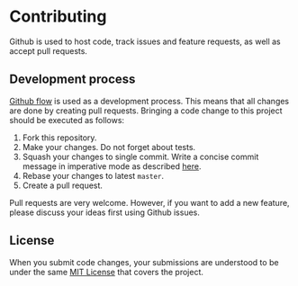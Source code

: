 # Contributing

Github is used to host code, track issues and feature requests, as well as accept pull requests.

## Development process

[Github flow](https://guides.github.com/introduction/flow/index.html) is used as a development process. This means that all changes are done by creating pull requests. Bringing a code change to this project should be executed as follows:

1. Fork this repository.
1. Make your changes. Do not forget about tests.
1. Squash your changes to single commit. Write a concise commit message in imperative mode as described [here](https://chris.beams.io/posts/git-commit/).
1. Rebase your changes to latest `master`.
1. Create a pull request.

Pull requests are very welcome. However, if you want to add a new feature, please discuss your ideas first using Github issues.

## License

When you submit code changes, your submissions are understood to be under the same [MIT License](http://choosealicense.com/licenses/mit/) that covers the project.
